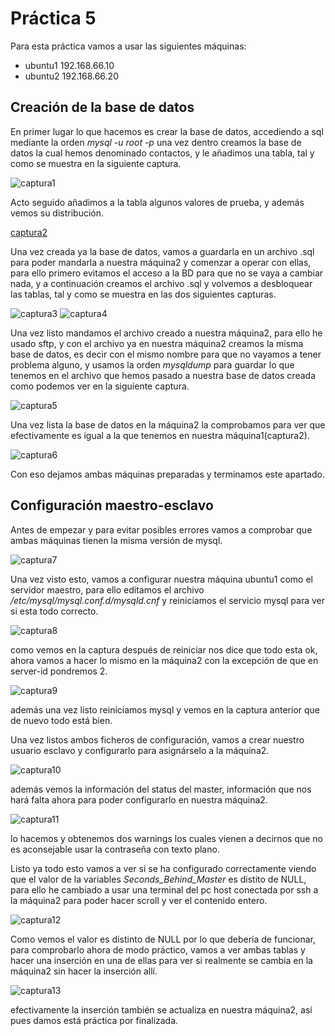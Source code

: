 # Práctica 5

Para esta práctica vamos a usar las siguientes máquinas:

- ubuntu1   192.168.66.10
- ubuntu2   192.168.66.20

## Creación de la base de datos

En primer lugar lo que hacemos es crear la base de datos, accediendo a sql
mediante la orden *mysql -u root -p* una vez dentro creamos la base de datos
la cual hemos denominado contactos, y le añadimos una tabla, tal y como se muestra
en la siguiente captura.

![captura1](capturas/captura1.png)

Acto seguido añadimos a la tabla algunos valores de prueba, y además vemos su
distribución.

[captura2](capturas/captura2.png)

Una vez creada ya la base de datos, vamos a guardarla en un archivo .sql para
poder mandarla a nuestra máquina2 y comenzar a operar con ellas, para ello
primero evitamos el acceso a la BD para que no se vaya a cambiar nada, y a
continuación creamos el archivo .sql y volvemos a desbloquear las tablas, tal
y como se muestra en las dos siguientes capturas.

![captura3](capturas/captura3.png)
![captura4](capturas/captura4.png)

Una vez listo mandamos el archivo creado a nuestra máquina2, para ello he usado
sftp, y con el archivo ya en nuestra máquina2 creamos la misma base de datos,
es decir con el mismo nombre para que no vayamos a tener problema alguno,
y usamos la orden *mysqldump* para guardar lo que tenemos en el archivo que hemos
pasado a nuestra base de datos creada como podemos ver en la siguiente captura.

![captura5](capturas/captura5.png)

Una vez lista la base de datos en la máquina2 la comprobamos para ver que
efectivamente es igual a la que tenemos en nuestra máquina1(captura2).

![captura6](capturas/captura6.png)

Con eso dejamos ambas máquinas preparadas y terminamos este apartado.

## Configuración maestro-esclavo

Antes de empezar y para evitar posibles errores vamos a comprobar que ambas
máquinas tienen la misma versión de mysql.

![captura7](capturas/captura7.png)

Una vez visto esto, vamos a configurar nuestra máquina ubuntu1 como el servidor
maestro, para ello editamos el archivo */etc/mysql/mysql.conf.d/mysqld.cnf* y
reiniciamos el servicio mysql para ver si esta todo correcto.

![captura8](capturas/captura8.png)

como vemos en la captura después de reiniciar nos dice que todo esta ok, ahora
vamos a hacer lo mismo en la máquina2 con la excepción de que en server-id
pondremos 2.

![captura9](capturas/captura9.png)

además una vez listo reiniciamos mysql y vemos en la captura anterior que de
nuevo todo está bien.

Una vez listos ambos ficheros de configuración, vamos a crear nuestro usuario
esclavo y configurarlo para asignárselo a la máquina2.

![captura10](capturas/captura10.png)

además vemos la información del status del master, información que nos hará falta
ahora para poder configurarlo en nuestra máquina2.

![captura11](capturas/captura11.png)

lo hacemos y obtenemos dos warnings los cuales vienen a decirnos que no es
aconsejable usar la contraseña con texto plano.

Listo ya todo esto vamos a ver si se ha configurado correctamente viendo que
el valor de la variables *Seconds_Behind_Master* es distito de NULL, para ello
he cambiado a usar una terminal del pc host conectada por ssh a la máquina2
para poder hacer scroll y ver el contenido entero.

![captura12](capturas/captura12.png)

Como vemos el valor es distinto de NULL por lo que debería de funcionar, para
comprobarlo ahora de modo práctico, vamos a ver ambas tablas y hacer una
inserción en una de ellas para ver si realmente se cambia en la máquina2 sin
hacer la inserción allí.

![captura13](capturas/captura13.png)

efectivamente la inserción también se actualiza en nuestra máquina2, así pues
damos está práctica por finalizada.
